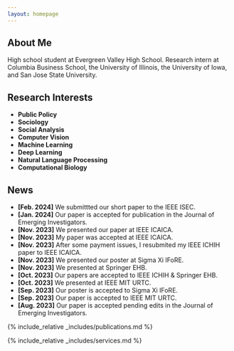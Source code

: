 ```yaml
---
layout: homepage
---
```


## About Me

High school student at Evergreen Valley High School. Research intern at Columbia Business School, the University of Illinois, the University of Iowa, and San Jose State University.

## Research Interests

- **Public Policy**
- **Sociology** 
- **Social Analysis** 
- **Computer Vision**
- **Machine Learning**
- **Deep Learning** 
- **Natural Language Processing** 
- **Computational Biology** 

## News
- **[Feb. 2024]** We submittted our short paper to the IEEE ISEC.
- **[Jan. 2024]** Our paper is accepted for publication in the Journal of Emerging Investigators.
- **[Nov. 2023]** We presented our paper at IEEE ICAICA.
- **[Nov. 2023]** My paper was accepted at IEEE ICAICA.
- **[Nov. 2023]** After some payment issues, I resubmited my IEEE ICHIH paper to IEEE ICAICA.
- **[Nov. 2023]** We presented our poster at Sigma Xi IFoRE.
- **[Nov. 2023]** We presented at Springer EHB.
- **[Oct. 2023]** Our papers are accepted to IEEE ICHIH & Springer EHB.
- **[Oct. 2023]** We presented at IEEE MIT URTC.
- **[Sep. 2023]** Our poster is accepted to Sigma Xi IFoRE.
- **[Sep. 2023]** Our paper is accepted to IEEE MIT URTC.
- **[Aug. 2023]** Our paper is accepted pending edits in the Journal of Emerging Investigators.

{% include_relative _includes/publications.md %}

{% include_relative _includes/services.md %}

